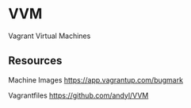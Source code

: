 # VVM

Vagrant Virtual Machines

## Resources

Machine Images https://app.vagrantup.com/bugmark

Vagrantfiles https://github.com/andyl/VVM
